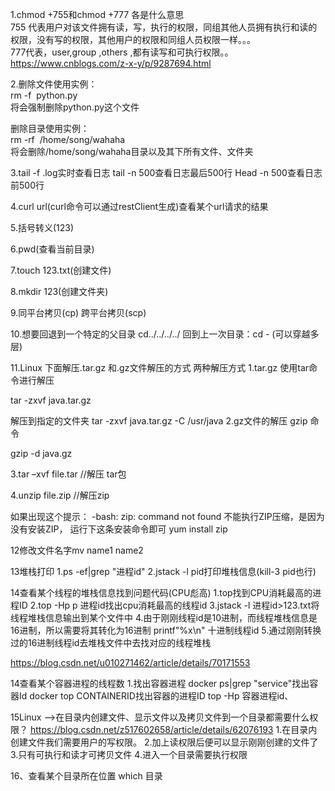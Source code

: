 1.chmod +755和chmod +777 各是什么意思<br>
755 代表用户对该文件拥有读，写，执行的权限，同组其他人员拥有执行和读的权限，没有写的权限，其他用户的权限和同组人员权限一样。。。<br>
777代表，user,group ,others ,都有读写和可执行权限。。<br>
https://www.cnblogs.com/z-x-y/p/9287694.html

2.删除文件使用实例： <br>
rm -f  python.py<br>
将会强制删除python.py这个文件 <br>

删除目录使用实例： <br>
rm -rf  /home/song/wahaha <br>
将会删除/home/song/wahaha目录以及其下所有文件、文件夹 <br>

3.tail -f .log实时查看日志
  tail -n 500查看日志最后500行
  Head -n 500查看日志前500行
  
4.curl url(curl命令可以通过restClient生成)查看某个url请求的结果

5.括号转义\(123\)

6.pwd(查看当前目录)

7.touch 123.txt(创建文件)

8.mkdir 123(创建文件夹)

9.同平台拷贝(cp)
  跨平台拷贝(scp)
  
10.想要回退到一个特定的父目录
cd../../../../
回到上一次目录：cd - (可以穿越多层)

11.Linux 下面解压.tar.gz 和.gz文件解压的方式
两种解压方式
1.tar.gz 使用tar命令进行解压

 tar -zxvf java.tar.gz

解压到指定的文件夹
    tar -zxvf java.tar.gz  -C /usr/java
2.gz文件的解压 gzip 命令

  gzip -d java.gz
  
3.tar –xvf file.tar //解压 tar包

4.unzip file.zip //解压zip

如果出现这个提示：
-bash: zip: command not found    不能执行ZIP压缩，是因为没有安装ZIP，
运行下这条安装命令即可  yum install zip

12修改文件名字mv name1 name2

13堆栈打印
1.ps -ef|grep "进程id"
2.jstack -l pid打印堆栈信息(kill-3 pid也行)

14查看某个线程的堆栈信息找到问题代码(CPU彪高)
1.top找到CPU消耗最高的进程ID
2.top -Hp p 进程id找出cpu消耗最高的线程id
3.jstack -l 进程id>123.txt将线程堆栈信息输出到某个文件中
4.由于刚刚线程id是10进制，而线程堆栈信息是16进制，所以需要将其转化为16进制
  printf"%x\n" 十进制线程id
5.通过刚刚转换过的16进制线程id去堆栈文件中去找对应的线程堆栈

https://blog.csdn.net/u010271462/article/details/70171553

14查看某个容器进程的线程数
1.找出容器进程
docker ps|grep "service"找出容器Id
docker top CONTAINERID找出容器的进程ID
top -Hp 容器进程id、

15Linux -->在目录内创建文件、显示文件以及拷贝文件到一个目录都需要什么权限？
https://blog.csdn.net/z517602658/article/details/62076193
1.在目录内创建文件我们需要用户的写权限。
2.加上读权限后便可以显示刚刚创建的文件了
3.只有可执行和读才可拷贝文件
4.进入一个目录需要执行权限

16、查看某个目录所在位置
 which 目录
